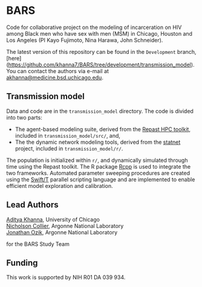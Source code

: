 # BARS
Code for collaborative project on the modeling of incarceration on HIV among Black men who have sex with men (MSM) in Chicago, Houston and Los Angeles (PI Kayo Fujimoto, Nina Harawa, John Schneider). 

The latest version of this repository can be found in the `Development` branch, [here] (https://github.com/khanna7/BARS/tree/development/transmission_model). You can contact the authors via
e-mail at <akhanna@medicine.bsd.uchicago.edu>. 

## Transmission model
   Data and code are in the `transmission_model` directory. 
   The code is divided into two parts: 
   
   * The agent-based modeling suite, derived from the [Repast HPC toolkit](https://repast.github.io/repast_hpc.html), included in `transmission_model/src/`, and,
   * The the dynamic network modeling tools, derived from the [statnet](http://www.statnet.org/) project, included in `transmission_model/r/`.  
     
The population is initialized within `r/`, and dynamically simulated through time using the Repast toolkit. The R package [Rcpp](https://cran.r-project.org/web/packages/Rcpp/index.html) is used to integrate the two frameworks. Automated parameter sweeping procedures are created using the  [Swift/T](http://swift-lang.org/Swift-T/) parallel scripting language and are implemented to enable efficient model exploration and calibration.
   
## Lead Authors        

   [Aditya Khanna](https://github.com/khanna7), University of Chicago    
   [Nicholson Collier](https://github.com/ncollier), Argonne National Laboratory    
   [Jonathan Ozik](https://github.com/jozik), Argonne National Laboratory      
   
   for the BARS Study Team       

## Funding
This work is supported by NIH R01 DA 039 934.
